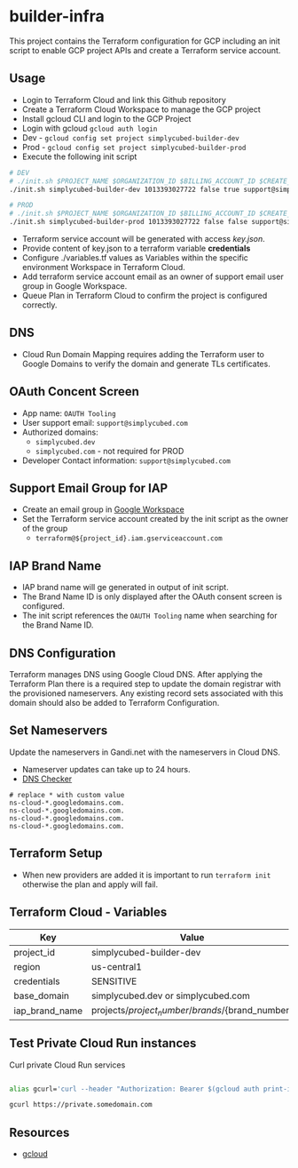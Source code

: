 # builder-infra

This project contains the Terraform configuration for GCP including an init script to enable GCP project APIs and create a Terraform service account.

## Usage

- Login to Terraform Cloud and link this Github repository
- Create a Terraform Cloud Workspace to manage the GCP project
- Install gcloud CLI and login to the GCP Project
- Login with gcloud `gcloud auth login`
- Dev - `gcloud config set project simplycubed-builder-dev`
- Prod - `gcloud config set project simplycubed-builder-prod`
- Execute the following init script

```bash
# DEV
# ./init.sh $PROJECT_NAME $ORGANIZATION_ID $BILLING_ACCOUNT_ID $CREATE_SERVICE_ACCOUNT_KEY $SUPPORT_EMAIL
./init.sh simplycubed-builder-dev 1013393027722 false true support@simplycubed.com
```

```bash
# PROD
# ./init.sh $PROJECT_NAME $ORGANIZATION_ID $BILLING_ACCOUNT_ID $CREATE_SERVICE_ACCOUNT_KEY $SUPPORT_EMAIL
./init.sh simplycubed-builder-prod 1013393027722 false false support@simplycubed.com
```

- Terraform service account will be generated with access *key.json*.
- Provide content of key.json to a terraform variable **credentials**
- Configure ./variables.tf values as Variables within the specific environment Workspace in Terraform Cloud.
- Add terraform service account email as an owner of support email user group in Google Workspace.
- Queue Plan in Terraform Cloud to confirm the project is configured correctly.

## DNS

- Cloud Run Domain Mapping requires adding the Terraform user to Google Domains to verify the domain and generate TLs certificates.

## OAuth Concent Screen

- App name: `OAUTH Tooling`
- User support email: `support@simplycubed.com`
- Authorized domains: 
  - `simplycubed.dev`
  - `simplycubed.com` - not required for PROD
- Developer Contact information: `support@simplycubed.com`

## Support Email Group for IAP

- Create an email group in [Google Workspace](https://groups.google.com)
- Set the Terraform service account created by the init script as the owner of the group
  - `terraform@${project_id}.iam.gserviceaccount.com`

## IAP Brand Name

- IAP brand name will ge generated in output of init script.
- The Brand Name ID is only displayed after the OAuth consent screen is configured. 
- The init script references the `OAUTH Tooling` name when searching for the Brand Name ID.

## DNS Configuration

Terraform manages DNS using Google Cloud DNS. After applying the Terraform Plan there is a required step to update the domain registrar with the provisioned nameservers. Any existing record sets associated with this domain should also be added to Terraform Configuration.

## Set Nameservers

Update the nameservers in Gandi.net with the nameservers in Cloud DNS.

- Nameserver updates can take up to 24 hours.
- [DNS Checker](https://dnschecker.org/ns-lookup.php)

```text
# replace * with custom value
ns-cloud-*.googledomains.com.
ns-cloud-*.googledomains.com.
ns-cloud-*.googledomains.com.
ns-cloud-*.googledomains.com.
```

## Terraform Setup

- When new providers are added it is important to run `terraform init` otherwise the plan and apply will fail.

## Terraform Cloud - Variables

| Key  | Value |
|---|---|
| project_id | simplycubed-builder-dev |
| region | us-central1 |
| credentials | SENSITIVE |
| base_domain | simplycubed.dev or simplycubed.com |
| iap_brand_name | projects/${project_number}/brands/${brand_number} |

## Test Private Cloud Run instances

Curl private Cloud Run services

```bash

alias gcurl='curl --header "Authorization: Bearer $(gcloud auth print-identity-token)"'

gcurl https://private.somedomain.com

```

## Resources

- [gcloud](https://cloud.google.com/sdk/gcloud#downloading_the_gcloud_command-line_tool)
